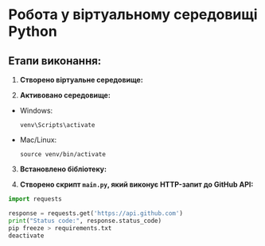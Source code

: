# Робота у віртуальному середовищі Python

## Етапи виконання:

1. **Створено віртуальне середовище:**

2. **Активовано середовище:**
- Windows:  
  ```
  venv\Scripts\activate
  ```
- Mac/Linux:  
  ```
  source venv/bin/activate
  ```

3. **Встановлено бібліотеку:**

4. **Створено скрипт `main.py`, який виконує HTTP-запит до GitHub API:**

```python
import requests

response = requests.get('https://api.github.com')
print("Status code:", response.status_code)
pip freeze > requirements.txt
deactivate
